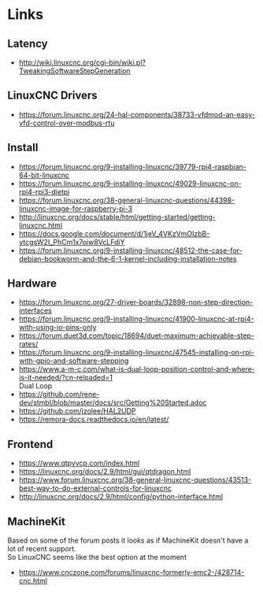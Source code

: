 # Links

## Latency

  * http://wiki.linuxcnc.org/cgi-bin/wiki.pl?TweakingSoftwareStepGeneration

## LinuxCNC Drivers

  * https://forum.linuxcnc.org/24-hal-components/38733-vfdmod-an-easy-vfd-control-over-modbus-rtu

## Install

  * https://forum.linuxcnc.org/9-installing-linuxcnc/39779-rpi4-raspbian-64-bit-linuxcnc
  * https://forum.linuxcnc.org/9-installing-linuxcnc/49029-linuxcnc-on-rpi4-rpi3-dietpi
  * https://forum.linuxcnc.org/38-general-linuxcnc-questions/44398-linuxcnc-image-for-raspberry-pi-3
  * http://linuxcnc.org/docs/stable/html/getting-started/getting-linuxcnc.html
  * https://docs.google.com/document/d/1jeV_4VKzVmOIzbB-ytcgsW2I_PhCm1x7oiw8VcLFdiY
  * https://forum.linuxcnc.org/9-installing-linuxcnc/48512-the-case-for-debian-bookworm-and-the-6-1-kernel-including-installation-notes

## Hardware

  * https://forum.linuxcnc.org/27-driver-boards/32898-non-step-direction-interfaces
  * https://forum.linuxcnc.org/9-installing-linuxcnc/41900-linuxcnc-at-rpi4-with-using-io-pins-only
  * https://forum.duet3d.com/topic/18694/duet-maximum-achievable-step-rates/
  * https://forum.linuxcnc.org/9-installing-linuxcnc/47545-installing-on-rpi-with-gpio-and-software-stepping
  * https://www.a-m-c.com/what-is-dual-loop-position-control-and-where-is-it-needed/?cn-reloaded=1  
    Dual Loop
  * https://github.com/rene-dev/stmbl/blob/master/docs/src/Getting%20Started.adoc
  * https://github.com/jzolee/HAL2UDP
  * https://remora-docs.readthedocs.io/en/latest/

## Frontend

  * https://www.qtpyvcp.com/index.html
  * https://linuxcnc.org/docs/2.9/html/gui/qtdragon.html
  * https://www.forum.linuxcnc.org/38-general-linuxcnc-questions/43513-best-way-to-do-external-controls-for-linuxcnc
  * http://linuxcnc.org/docs/2.9/html/config/python-interface.html

## MachineKit

Based on some of the forum posts it looks as if MachineKit doesn't have a lot of recent support.  
So LinuxCNC seems like the best option at the moment

  * https://www.cnczone.com/forums/linuxcnc-formerly-emc2-/428714-cnc.html

